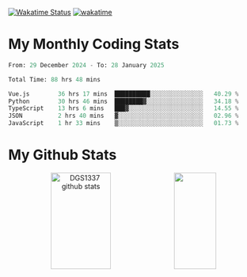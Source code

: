 [![Wakatime Status](https://github.com/noopurphalak/noopurphalak/workflows/wakatime-status-update/badge.svg)](https://github.com/noopurphalak/noopurphalak/actions/workflows/main.yml)
[![wakatime](https://wakatime.com/badge/user/80ace140-ef40-4fdd-b8ed-f3be3d2e1aea.svg)](https://wakatime.com/@80ace140-ef40-4fdd-b8ed-f3be3d2e1aea)

# My Monthly Coding Stats

<!--START_SECTION:waka-->

```python
From: 29 December 2024 - To: 28 January 2025

Total Time: 88 hrs 48 mins

Vue.js        36 hrs 17 mins  ██████████░░░░░░░░░░░░░░░   40.29 %
Python        30 hrs 46 mins  ████████▓░░░░░░░░░░░░░░░░   34.18 %
TypeScript    13 hrs 6 mins   ███▓░░░░░░░░░░░░░░░░░░░░░   14.55 %
JSON          2 hrs 40 mins   ▓░░░░░░░░░░░░░░░░░░░░░░░░   02.96 %
JavaScript    1 hr 33 mins    ▒░░░░░░░░░░░░░░░░░░░░░░░░   01.73 %
```

<!--END_SECTION:waka-->

# My Github Stats
<div style="text-align: center;">
  <img width="49%" height="195px" src="https://github-readme-stats-sigma-five.vercel.app/api?username=noopurphalak&show_icons=true&count_private=true&hide_border=true&title_color=00FFFF&icon_color=00FFFF&text_color=00FFFF&bg_color=0d1117" alt="DGS1337 github stats" />
  <img width="41%" height="195px" src="https://github-readme-stats-sigma-five.vercel.app/api/top-langs/?username=noopurphalak&layout=compact&hide_border=true&title_color=00FFFF&text_color=00FFFF&bg_color=0d1117" />
</div>
